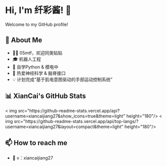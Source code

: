 # Hi, I'm 纤彩酱! 👋

Welcome to my GitHub profile!

## 🚀 About Me
- 🏳️‍⚧️ 05mtf，欢迎同类贴贴
- 🎓 机器人工程
- 🌱 自学Python & 模电中
- 🧠 热爱神经科学 & 脑脊接口
- 💡 计划完成“基于肌电意图驱动的手部运动控制系统”

## 📊 XianCai's GitHub Stats
<p align="left">
  < img src="https://github-readme-stats.vercel.app/api?username=xiancaijiang27&show_icons=true&theme=light" height="180"/>
  < img src="https://github-readme-stats.vercel.app/api/top-langs/?username=xiancaijiang27&layout=compact&theme=light" height="180"/>
</p >

## 📫 How to reach me
- 💬 v：xiancaijiang27 
